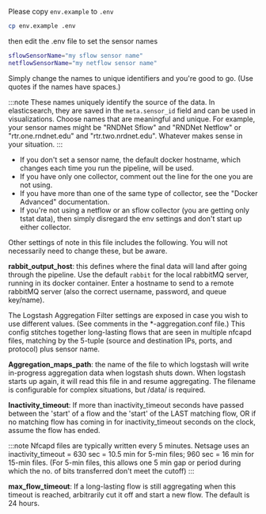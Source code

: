 Please copy `env.example` to `.env`  
```sh
cp env.example .env 
```

then edit the .env file to set the sensor names
```sh
sflowSensorName="my sflow sensor name"
netflowSensorName="my netflow sensor name"
```
Simply change the names to unique identifiers and you're good to go. (Use quotes if the names have spaces.) 

:::note
These names uniquely identify the source of the data. In elasticsearch, they are saved in the `meta.sensor_id` field and can be used in visualizations. Choose names that are meaningful and unique.
For example, your sensor names might be "RNDNet Sflow" and "RNDNet Netflow" or "rtr.one.rndnet.edu" and "rtr.two.nrdnet.edu". Whatever makes sense in your situation.
:::

 - If you don't set a sensor name, the default docker hostname, which changes each time you run the pipeline, will be used.
 - If you have only one collector, comment out the line for the one you are not using.
 - If you have more than one of the same type of collector, see the "Docker Advanced" documentation.
 - If you're not using a netflow or an sflow collector (you are getting only tstat data), then simply disregard the env settings and don't start up either collector.


Other settings of note in this file includes the following. You will not necessarily need to change these, but be aware.

**rabbit_output_host**: this defines where the final data will land after going through the pipeline.  Use the default `rabbit` for the local rabbitMQ server, running in its docker container. Enter a hostname to send to a remote rabbitMQ server (also the correct username, password, and queue key/name).

The Logstash Aggregation Filter settings are exposed in case you wish to use different values.
(See comments in the \*-aggregation.conf file.) This config stitches together long-lasting flows that are seen in multiple nfcapd files, matching by the 5-tuple (source and destination IPs, ports, and protocol) plus sensor name. 

**Aggregation_maps_path**: the name of the file to which logstash will write in-progress aggregation data when logstash shuts down. When logstash starts up again, it will read this file in and resume aggregating. The filename is configurable for complex situations, but /data/ is required.  

**Inactivity_timeout**: If more than inactivity_timeout seconds have passed between the 'start' of a flow and the 'start'
of the LAST matching flow, OR if no matching flow has coming in for inactivity_timeout seconds
on the clock, assume the flow has ended.

:::note
Nfcapd files are typically written every 5 minutes. Netsage uses an inactivity_timeout = 630 sec = 10.5 min for 5-min files; 960 sec = 16 min for 15-min files.  (For 5-min files, this allows one 5 min gap or period during which the no. of bits transferred don't meet the cutoff)
:::

**max_flow_timeout**: If a long-lasting flow is still aggregating when this timeout is reached, arbitrarily cut it off and start a new flow.  The default is 24 hours.

